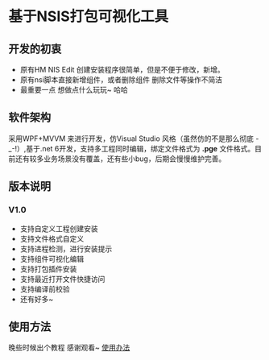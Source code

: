# 基于NSIS打包可视化工具
##  开发的初衷
* 原有HM NIS Edit 创建安装程序很简单，但是不便于修改，新增。
* 原有nsi脚本直接新增组件，或者删除组件 删除文件等操作不简洁
* 最重要一点  想做点什么玩玩~ 哈哈
## 软件架构
  采用WPF+MVVM 来进行开发，仿Visual Studio 风格（虽然仿的不是那么彻底 -_-!）,基于.net 6开发，支持多工程同时编辑，绑定文件格式为 __.pge__ 文件格式。目前还有较多业务场景没有覆盖，还有些小bug，后期会慢慢维护完善。
## 版本说明
### V1.0
* 支持自定义工程创建安装
* 支持文件格式自定义
* 支持进程检测，进行安装提示
* 支持组件可视化编辑
* 支持打包插件安装
* 支持最近打开文件快捷访问
* 支持编译前校验
* 还有好多~ 
## 使用方法
晚些时候出个教程 感谢观看~
[使用办法](https://mp.weixin.qq.com/s?__biz=MzA5ODY4MDkzOA==&mid=2447903933&idx=1&sn=5f6107ae0bea22ad1f7c0eb7d81fe70d&chksm=849145b8b3e6ccaef109b2a387560e4ef9e69b22f44e138b6645aeb958a1384c03449413b362#rd)
